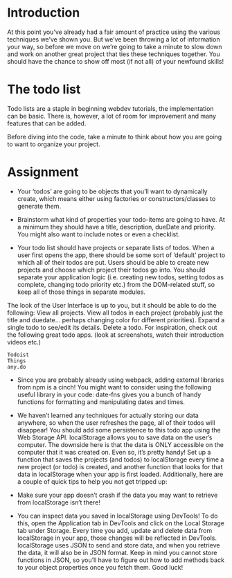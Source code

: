 # Introduction
At this point you’ve already had a fair amount of practice using the various techniques we’ve shown you. But we’ve been throwing a lot of information your way, so before we move on we’re going to take a minute to slow down and work on another great project that ties these techniques together. You should have the chance to show off most (if not all) of your newfound skills!

# The todo list
Todo lists are a staple in beginning webdev tutorials, the implementation can be basic. There is, however, a lot of room for improvement and many features that can be added.

Before diving into the code, take a minute to think about how you are going to want to organize your project.

# Assignment
- Your ‘todos’ are going to be objects that you’ll want to dynamically create, which means 
either using factories or constructors/classes to generate them.

- Brainstorm what kind of properties your todo-items are going to have. At a minimum they should have a title, description, dueDate and priority. You might also want to include notes 
or even a checklist.

- Your todo list should have projects or separate lists of todos. When a user first opens the app, there should be some sort of ‘default’ project to which all of their todos are put. Users should be able to create new projects and choose which project their todos go into.
You should separate your application logic (i.e. creating new todos, setting todos as complete, changing todo priority etc.) from the DOM-related stuff, so keep all of those things in separate modules.

The look of the User Interface is up to you, but it should be able to do the following:
View all projects.
View all todos in each project (probably just the title and duedate… perhaps changing color for different priorities).
Expand a single todo to see/edit its details.
Delete a todo.
For inspiration, check out the following great todo apps. (look at screenshots, watch their introduction videos etc.)
```
Todoist
Things
any.do
```
- Since you are probably already using webpack, adding external libraries from npm is a cinch! You might want to consider using the following useful library in your code:
date-fns gives you a bunch of handy functions for formatting and manipulating dates and times.

- We haven’t learned any techniques for actually storing our data anywhere, so when the user refreshes the page, all of their todos will disappear! You should add some persistence to this todo app using the Web Storage API.
localStorage allows you to save data on the user’s computer. The downside here is that the data is ONLY accessible on the computer that it was created on. Even so, it’s pretty handy! Set up a function that saves the projects (and todos) to localStorage every time a new project (or todo) is created, and another function that looks for that data in localStorage when your app is first loaded. Additionally, here are a couple of quick tips to help you not get tripped up:

- Make sure your app doesn’t crash if the data you may want to retrieve from localStorage isn’t there!

- You can inspect data you saved in localStorage using DevTools! To do this, open the Application tab in DevTools and click on the Local Storage tab under Storage. Every time you add, update and delete data from localStorage in your app, those changes will be reflected in DevTools.
localStorage uses JSON to send and store data, and when you retrieve the data, it will also be in JSON format. Keep in mind you cannot store functions in JSON, so you’ll have to figure out how to add methods back to your object properties once you fetch them. Good luck!